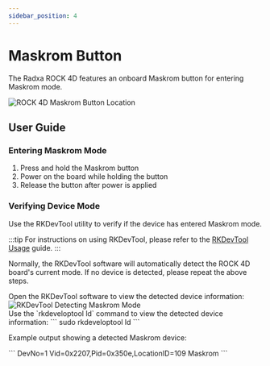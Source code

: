 ```yaml
---
sidebar_position: 4
---
```


# Maskrom Button

The Radxa ROCK 4D features an onboard Maskrom button for entering Maskrom mode.

<div style={{textAlign: 'center'}}>
  <img src="/img/rock4/4d/rock4d-maskrom.webp" style={{width: '100%', maxWidth: '1200px'}} alt="ROCK 4D Maskrom Button Location" />
</div>

## User Guide

### Entering Maskrom Mode

1. Press and hold the Maskrom button
2. Power on the board while holding the button
3. Release the button after power is applied

### Verifying Device Mode

Use the RKDevTool utility to verify if the device has entered Maskrom mode.

:::tip
For instructions on using RKDevTool, please refer to the [RKDevTool Usage](../low-level-dev/tool_rkdevtool) guide.
:::

Normally, the RKDevTool software will automatically detect the ROCK 4D board's current mode. If no device is detected, please repeat the above steps.

<Tabs queryString="maskrom-display">

<TabItem value="Windows">
Open the RKDevTool software to view the detected device information:
<div style={{textAlign: 'center'}}>
<img src="/img/rock4/4d/maskrom-mode.webp" style={{width: '100%', maxWidth: '1200px'}} alt="RKDevTool Detecting Maskrom Mode" />
</div>

</TabItem>

<TabItem value="Linux/MacOS">
Use the `rkdeveloptool ld` command to view the detected device information:
<NewCodeBlock tip="Linux/MacOS-Host$" type="host">
```
sudo rkdeveloptool ld
```
</NewCodeBlock>

Example output showing a detected Maskrom device:

<NewCodeBlock tip="Linux/MacOS-Host$" type="host">
```
DevNo=1	Vid=0x2207,Pid=0x350e,LocationID=109 Maskrom
```
</NewCodeBlock>

</TabItem>

</Tabs>
